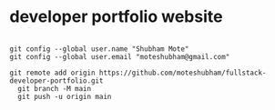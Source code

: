 # developer portfolio website

```console

git config --global user.name "Shubham Mote"
git config --global user.email "moteshubham@gmail.com"

git remote add origin https://github.com/moteshubham/fullstack-developer-portfolio.git
  git branch -M main
  git push -u origin main

```